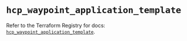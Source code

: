 # `hcp_waypoint_application_template`

Refer to the Terraform Registry for docs: [`hcp_waypoint_application_template`](https://registry.terraform.io/providers/hashicorp/hcp/0.91.1/docs/resources/waypoint_application_template).
